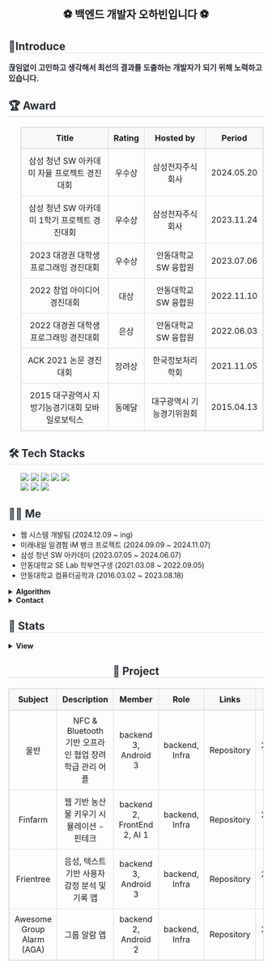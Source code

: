 <div align= "center"><h2>⚽ 백엔드 개발자 오하빈입니다 ⚽</h2></div>
    <div style="text-align: left;"> 
    <h2 style="border-bottom: 1px solid #d8dee4; color: #282d33;"> 🤗Introduce </h2>  
    <div style="font-weight: 700; font-size: 15px; text-align: left; color: #282d33;"> 끊임없이 고민하고 생각해서 최선의 결과를 도출하는 개발자가 되기 위해 노력하고 있습니다. </div> 
    </div>
    <div style="text-align: left;">
    <h2 style="border-bottom: 1px solid #d8dee4; color: #282d33;"> 🏆 Award </h2>
        <div style="text-align: left;">
            <ul>
                <table style="width: 100%; border-collapse: collapse; margin: 20px 0; border: 1px solid #ddd; text-align: center;">
                    <thead>
                        <tr style="background-color: #f8f8f8; border-bottom: 2px solid #d8dee4;">
                            <th style="padding: 10px; border: 1px solid #ddd;">Title</th>
                            <th style="padding: 10px; border: 1px solid #ddd;">Rating</th>
                            <th style="padding: 10px; border: 1px solid #ddd;">Hosted by</th>
                            <th style="padding: 10px; border: 1px solid #ddd;">Period</th>
                        </tr>
                    </thead>
                    <tbody>
                        <tr>
                            <td style="padding: 10px; border: 1px solid #ddd;">삼성 청년 SW 아카데미 자율 프로젝트 경진대회</td>
                            <td style="padding: 10px; border: 1px solid #ddd;">우수상</td>
                            <td style="padding: 10px; border: 1px solid #ddd;">삼성전자주식회사</td>
                            <td style="padding: 10px; border: 1px solid #ddd;">2024.05.20</td>
                        </tr>
                        <tr>
                            <td style="padding: 10px; border: 1px solid #ddd;">삼성 청년 SW 아카데미 1학기 프로젝트 경진대회</td>
                            <td style="padding: 10px; border: 1px solid #ddd;">우수상</td>
                            <td style="padding: 10px; border: 1px solid #ddd;">삼성전자주식회사</td>
                            <td style="padding: 10px; border: 1px solid #ddd;">2023.11.24</td>
                        </tr>
                        <tr>
                            <td style="padding: 10px; border: 1px solid #ddd;">2023 대경권 대학생 프로그래밍 경진대회</td>
                            <td style="padding: 10px; border: 1px solid #ddd;">우수상</td>
                            <td style="padding: 10px; border: 1px solid #ddd;">안동대학교 SW 융합원</td>
                            <td style="padding: 10px; border: 1px solid #ddd;">2023.07.06</td>
                        </tr>
                        <tr>
                            <td style="padding: 10px; border: 1px solid #ddd;">2022 창업 아이디어 경진대회</td>
                            <td style="padding: 10px; border: 1px solid #ddd;">대상</td>
                            <td style="padding: 10px; border: 1px solid #ddd;">안동대학교 SW 융합원</td>
                            <td style="padding: 10px; border: 1px solid #ddd;">2022.11.10</td>
                        </tr>
                        <tr>
                            <td style="padding: 10px; border: 1px solid #ddd;">2022 대경권 대학생 프로그래밍 경진대회</td>
                            <td style="padding: 10px; border: 1px solid #ddd;">은상</td>
                            <td style="padding: 10px; border: 1px solid #ddd;">안동대학교 SW 융합원</td>
                            <td style="padding: 10px; border: 1px solid #ddd;">2022.06.03</td>
                        </tr>
                        <tr>
                            <td style="padding: 10px; border: 1px solid #ddd;">ACK 2021 논문 경진대회</td>
                            <td style="padding: 10px; border: 1px solid #ddd;">장려상</td>
                            <td style="padding: 10px; border: 1px solid #ddd;">한국정보처리학회</td>
                            <td style="padding: 10px; border: 1px solid #ddd;">2021.11.05</td>
                        </tr>
                        <tr>
                            <td style="padding: 10px; border: 1px solid #ddd;">2015 대구광역시 지방기능경기대회 모바일로보틱스</td>
                            <td style="padding: 10px; border: 1px solid #ddd;">동메달</td>
                            <td style="padding: 10px; border: 1px solid #ddd;">대구광역시 기능경기위원회</td>
                            <td style="padding: 10px; border: 1px solid #ddd;">2015.04.13</td>
                        </tr>
                    </tbody>
                </table>
            </ul>
        </div>
    </div>
    <div style="text-align: left;">
    <h2 style="border-bottom: 1px solid #d8dee4; color: #282d33;"> 🛠️ Tech Stacks </h2>
        <div style="text-align: left;">
            <ul>
                <div style="margin: ; text-align: left;" "text-align: left;"> <img src="https://img.shields.io/badge/Java-007396?style=flat-square&logo=Java&logoColor=white">
                      <img src="https://img.shields.io/badge/Spring-6DB33F?style=flat-square&logo=Spring&logoColor=white">
                      <img src="https://img.shields.io/badge/Spring Boot-6DB33F?style=flat-square&logo=Spring Boot&logoColor=white">
                      <img src="https://img.shields.io/badge/MySQL-4479A1?style=flat-square&logo=MySQL&logoColor=white">
                      <img src="https://img.shields.io/badge/MongoDB-47A248?style=flat-square&logo=MongoDB&logoColor=white">
                      <br/><img src="https://img.shields.io/badge/Docker-2496ED?style=flat-square&logo=Docker&logoColor=white">
                      <img src="https://img.shields.io/badge/Jenkins-D24939?style=flat-square&logo=Jenkins&logoColor=white">
                      <img src="https://img.shields.io/badge/Git-F05032?style=flat-square&logo=Git&logoColor=white">
                </div>
            </ul>
        </div>
    </div>
    <div style="text-align: left;">
    <h2 style="border-bottom: 1px solid #d8dee4; color: #282d33;"> 🧑‍💻 Me </h2>
        <div style="text-align: left;">
            <ul>
                <li>웹 시스템 개발팀 (2024.12.09 ~ ing)</li>
                <li>미래내일 일경험 iM 뱅크 프로젝트 (2024.09.09 ~ 2024.11.07)</li>
                <li>삼성 청년 SW 아카데미 (2023.07.05 ~ 2024.06.07)</li>
                <li>안동대학교 SE Lab 학부연구생 (2021.03.08 ~ 2022.09.05)</li>
                <li>안동대학교 컴퓨터공학과 (2016.03.02 ~ 2023.08.18)</li>
            </ul>
            <details>
            <summary><b>Algorithm</b></summary>
                <div>
                    <ul>
                        <a href="https://solved.ac/habin226">
                            <img src="http://mazassumnida.wtf/api/v2/generate_badge?boj=habin226" alt="Solved.ac Profile">
                        </a>
                    </ul>
                </div>
            </details>
            <details>
                <summary><b>Contact</b></summary>
                <div markdown="1">
                    <ul>
                        <li>
                            <a href="mailto:dhdudgns6@gmail.com">
                                <img src="https://img.shields.io/badge/Gmail-EA4335?style=flat-square&logo=Gmail&logoColor=white&link=mailto:dhdudgns6@gmail.com">
                            </a>
                        </li>
                        <li>
                            <a href="https://velog.io/@habins226/posts">
                                <img src="https://img.shields.io/badge/Velog-20C997?style=flat-square&logo=Velog&logoColor=white&link=https://velog.io/@habins226/posts">
                            </a>
                        </li>
                    </ul>
                </div>
            </details>
        </div>
    <div style="text-align: left;">  </div> 
    </div>
    <div style="text-align: left;"> 
    <h2 style="border-bottom: 1px solid #d8dee4; color: #282d33;"> 🎵 Stats </h2> 
        <div style="text-align: left;">
            <details>
                <summary>
                    <b>View</b>
                </summary>
                <div markdown="1">
                    <ul>
                        <img src="https://github-readme-stats.vercel.app/api?username=HabinOH&bg_color=60,aae9cc,ffffff&title_color=000000&text_color=000000"/>
                        <img src="https://github-readme-stats.vercel.app/api/top-langs/?username=HabinOH&layout=compact&bg_color=60,aae9cc,ffffff&title_color=000000&text_color=000000"/>
                    </ul>
                </div>
            </details>
        </div>
    </div>
    <div style="text-align: center;"> 
    <h2 style="border-bottom: 1px solid #d8dee4; color: #282d33;"> 📌 Project </h2>
    <table style="width: 100%; border-collapse: collapse; text-align: center; margin: 20px 0; border: 1px solid #ddd;">
        <thead>
            <tr style="background-color: #f8f8f8; border-bottom: 2px solid #d8dee4;">
                <th style="padding: 10px; border: 1px solid #ddd; text-align: center;">Subject</th>
                <th style="padding: 10px; border: 1px solid #ddd; text-align: center;">Description</th>
                <th style="padding: 10px; border: 1px solid #ddd; text-align: center;">Member</th>
                <th style="padding: 10px; border: 1px solid #ddd; text-align: center;">Role</th>
                <th style="padding: 10px; border: 1px solid #ddd; text-align: center;">Links</th>
                <th style="padding: 10px; border: 1px solid #ddd; text-align: center;">Period</th>
            </tr>
        </thead>
        <tbody>
            <tr>
                <td style="padding: 10px; border: 1px solid #ddd; text-align: center;">울반</td>
                <td style="padding: 10px; border: 1px solid #ddd; text-align: center;">NFC & Bluetooth 기반 오프라인 협업 장려 학급 관리 어플</td>
                <td style="padding: 10px; border: 1px solid #ddd; text-align: center;">backend 3, Android 3</td>
                <td style="padding: 10px; border: 1px solid #ddd; text-align: center;">backend, Infra</td>
                <td style="padding: 10px; border: 1px solid #ddd; text-align: center;">
                    <a href="https://github.com/6QuizOnTheBlock/OurClass" style="text-decoration: none; color: inherit;">Repository</a>
                </td>
                <td style="padding: 10px; border: 1px solid #ddd; text-align: center;">2024.04.07~2024.05.20 (7week)</td>
            </tr>
            <tr>
                <td style="padding: 10px; border: 1px solid #ddd; text-align: center;">Finfarm</td>
                <td style="padding: 10px; border: 1px solid #ddd; text-align: center;">웹 기반 농산물 키우기 시뮬레이션 - 핀테크</td>
                <td style="padding: 10px; border: 1px solid #ddd; text-align: center;">backend 2, FrontEnd 2, AI 1</td>
                <td style="padding: 10px; border: 1px solid #ddd; text-align: center;">backend, Infra</td>
                <td style="padding: 10px; border: 1px solid #ddd; text-align: center;">
                    <a href="https://github.com/HABINOH/finfarm" style="text-decoration: none; color: inherit;">Repository</a>
                </td>
                <td style="padding: 10px; border: 1px solid #ddd; text-align: center;">2024.02.19~2024.04.05 (7week)</td>
            </tr>
            <tr>
                <td style="padding: 10px; border: 1px solid #ddd; text-align: center;">Frientree</td>
                <td style="padding: 10px; border: 1px solid #ddd; text-align: center;">음성, 텍스트 기반 사용자 감정 분석 및 기록 앱</td>
                <td style="padding: 10px; border: 1px solid #ddd; text-align: center;">backend 3, Android 3</td>
                <td style="padding: 10px; border: 1px solid #ddd; text-align: center;">backend, Infra</td>
                <td style="padding: 10px; border: 1px solid #ddd; text-align: center;">
                    <a href="https://github.com/Frientree/Back-End" style="text-decoration: none; color: inherit;">Repository</a>
                </td>
                <td style="padding: 10px; border: 1px solid #ddd; text-align: center;">2024.01.03~2024.02.16 (7week)</td>
            </tr>
            <tr>
                <td style="padding: 10px; border: 1px solid #ddd; text-align: center;">Awesome Group Alarm (AGA)</td>
                <td style="padding: 10px; border: 1px solid #ddd; text-align: center;">그룹 알람 앱</td>
                <td style="padding: 10px; border: 1px solid #ddd; text-align: center;">backend 2, Android 2</td>
                <td style="padding: 10px; border: 1px solid #ddd; text-align: center;">backend, Infra</td>
                <td style="padding: 10px; border: 1px solid #ddd; text-align: center;">
                    <a href="https://github.com/MobileAces/AGA_BackEnd" style="text-decoration: none; color: inherit;">Repository</a>
                </td>
                <td style="padding: 10px; border: 1px solid #ddd; text-align: center;">2023.12.04~2024.01.07 (5week)</td>
            </tr>
        </tbody>
    </table>
</div>


